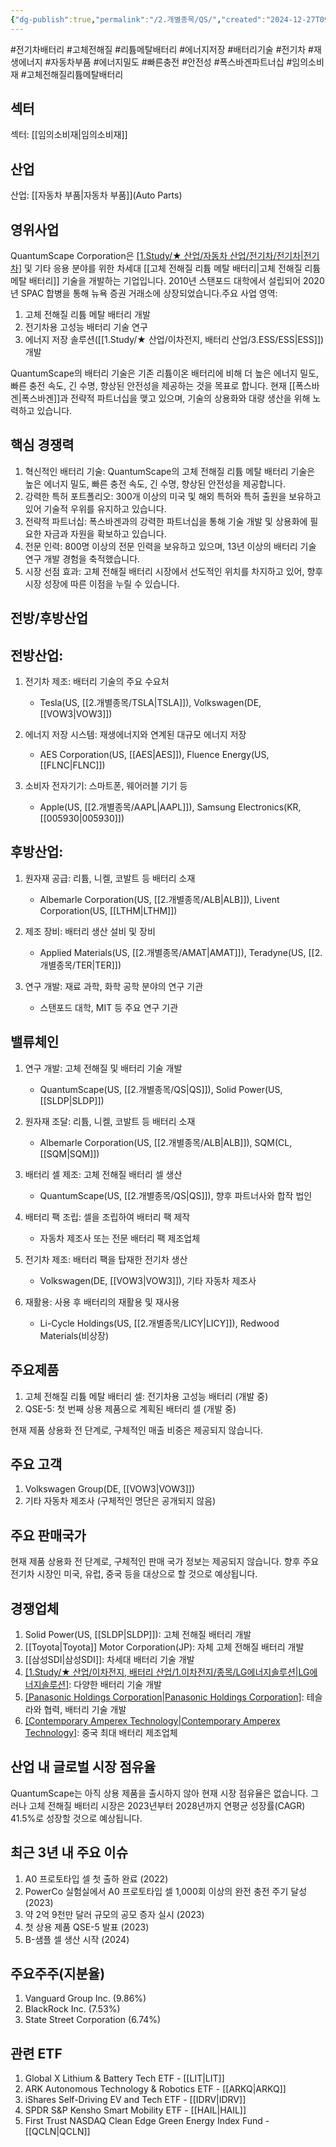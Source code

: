 ```yaml
---
{"dg-publish":true,"permalink":"/2.개별종목/QS/","created":"2024-12-27T09:51:00.261+09:00","updated":"2025-06-03T20:06:00.844+09:00"}
---
```


#전기차배터리 #고체전해질 #리튬메탈배터리 #에너지저장 #배터리기술 #전기차 #재생에너지 #자동차부품 #에너지밀도 #빠른충전 #안전성 #폭스바겐파트너십 #임의소비재 #고체전해질리튬메탈배터리

## 섹터

섹터: [[임의소비재\|임의소비재]]

## 산업

산업: [[자동차 부품\|자동차 부품]](Auto Parts)

## 영위사업

QuantumScape Corporation은 [[1.Study/★ 산업/자동차 산업/전기차/전기차\|전기차]](EV) 및 기타 응용 분야를 위한 차세대 [[고체 전해질 리튬 메탈 배터리\|고체 전해질 리튬 메탈 배터리]] 기술을 개발하는 기업입니다. 2010년 스탠포드 대학에서 설립되어 2020년 SPAC 합병을 통해 뉴욕 증권 거래소에 상장되었습니다.주요 사업 영역:

1. 고체 전해질 리튬 메탈 배터리 개발
2. 전기차용 고성능 배터리 기술 연구
3. 에너지 저장 솔루션([[1.Study/★ 산업/이차전지, 배터리 산업/3.ESS/ESS\|ESS]]) 개발

QuantumScape의 배터리 기술은 기존 리튬이온 배터리에 비해 더 높은 에너지 밀도, 빠른 충전 속도, 긴 수명, 향상된 안전성을 제공하는 것을 목표로 합니다. 현재 [[폭스바겐\|폭스바겐]]과 전략적 파트너십을 맺고 있으며, 기술의 상용화와 대량 생산을 위해 노력하고 있습니다.

## 핵심 경쟁력

1. 혁신적인 배터리 기술: QuantumScape의 고체 전해질 리튬 메탈 배터리 기술은 높은 에너지 밀도, 빠른 충전 속도, 긴 수명, 향상된 안전성을 제공합니다.
2. 강력한 특허 포트폴리오: 300개 이상의 미국 및 해외 특허와 특허 출원을 보유하고 있어 기술적 우위를 유지하고 있습니다.
3. 전략적 파트너십: 폭스바겐과의 강력한 파트너십을 통해 기술 개발 및 상용화에 필요한 자금과 자원을 확보하고 있습니다.
4. 전문 인력: 800명 이상의 전문 인력을 보유하고 있으며, 13년 이상의 배터리 기술 연구 개발 경험을 축적했습니다.
5. 시장 선점 효과: 고체 전해질 배터리 시장에서 선도적인 위치를 차지하고 있어, 향후 시장 성장에 따른 이점을 누릴 수 있습니다.

## 전방/후방산업

## 전방산업:

1. 전기차 제조: 배터리 기술의 주요 수요처
    
    - Tesla(US, [[2.개별종목/TSLA\|TSLA]]), Volkswagen(DE, [[VOW3\|VOW3]])
    
2. 에너지 저장 시스템: 재생에너지와 연계된 대규모 에너지 저장
    
    - AES Corporation(US, [[AES\|AES]]), Fluence Energy(US, [[FLNC\|FLNC]])
    
3. 소비자 전자기기: 스마트폰, 웨어러블 기기 등
    
    - Apple(US, [[2.개별종목/AAPL\|AAPL]]), Samsung Electronics(KR, [[005930\|005930]])
    

## 후방산업:

1. 원자재 공급: 리튬, 니켈, 코발트 등 배터리 소재
    
    - Albemarle Corporation(US, [[2.개별종목/ALB\|ALB]]), Livent Corporation(US, [[LTHM\|LTHM]])
    
2. 제조 장비: 배터리 생산 설비 및 장비
    
    - Applied Materials(US, [[2.개별종목/AMAT\|AMAT]]), Teradyne(US, [[2.개별종목/TER\|TER]])
    
3. 연구 개발: 재료 과학, 화학 공학 분야의 연구 기관
    
    - 스탠포드 대학, MIT 등 주요 연구 기관
    

## 밸류체인

1. 연구 개발: 고체 전해질 및 배터리 기술 개발
    
    - QuantumScape(US, [[2.개별종목/QS\|QS]]), Solid Power(US, [[SLDP\|SLDP]])
    
2. 원자재 조달: 리튬, 니켈, 코발트 등 배터리 소재
    
    - Albemarle Corporation(US, [[2.개별종목/ALB\|ALB]]), SQM(CL, [[SQM\|SQM]])
    
3. 배터리 셀 제조: 고체 전해질 배터리 셀 생산
    
    - QuantumScape(US, [[2.개별종목/QS\|QS]]), 향후 파트너사와 합작 법인
    
4. 배터리 팩 조립: 셀을 조립하여 배터리 팩 제작
    
    - 자동차 제조사 또는 전문 배터리 팩 제조업체
    
5. 전기차 제조: 배터리 팩을 탑재한 전기차 생산
    
    - Volkswagen(DE, [[VOW3\|VOW3]]), 기타 자동차 제조사
    
6. 재활용: 사용 후 배터리의 재활용 및 재사용
    
    - Li-Cycle Holdings(US, [[2.개별종목/LICY\|LICY]]), Redwood Materials(비상장)
    

## 주요제품

1. 고체 전해질 리튬 메탈 배터리 셀: 전기차용 고성능 배터리 (개발 중)
2. QSE-5: 첫 번째 상용 제품으로 계획된 배터리 셀 (개발 중)

현재 제품 상용화 전 단계로, 구체적인 매출 비중은 제공되지 않습니다.

## 주요 고객

1. Volkswagen Group(DE, [[VOW3\|VOW3]])
2. 기타 자동차 제조사 (구체적인 명단은 공개되지 않음)

## 주요 판매국가

현재 제품 상용화 전 단계로, 구체적인 판매 국가 정보는 제공되지 않습니다. 향후 주요 전기차 시장인 미국, 유럽, 중국 등을 대상으로 할 것으로 예상됩니다.

## 경쟁업체

1. Solid Power(US, [[SLDP\|SLDP]]): 고체 전해질 배터리 개발
2. [[Toyota\|Toyota]] Motor Corporation(JP): 자체 고체 전해질 배터리 개발
3. [[삼성SDI\|삼성SDI]]: 차세대 배터리 기술 개발
4. [[1.Study/★ 산업/이차전지, 배터리 산업/1.이차전지/종목/LG에너지솔루션\|LG에너지솔루션]](KR): 다양한 배터리 기술 개발
5. [[Panasonic Holdings Corporation\|Panasonic Holdings Corporation]](JP): 테슬라와 협력, 배터리 기술 개발
6. [[Contemporary Amperex Technology\|Contemporary Amperex Technology]](CN): 중국 최대 배터리 제조업체

## 산업 내 글로벌 시장 점유율

QuantumScape는 아직 상용 제품을 출시하지 않아 현재 시장 점유율은 없습니다. 그러나 고체 전해질 배터리 시장은 2023년부터 2028년까지 연평균 성장률(CAGR) 41.5%로 성장할 것으로 예상됩니다.

## 최근 3년 내 주요 이슈

1. A0 프로토타입 셀 첫 출하 완료 (2022)
2. PowerCo 실험실에서 A0 프로토타입 셀 1,000회 이상의 완전 충전 주기 달성 (2023)
3. 약 2억 9천만 달러 규모의 공모 증자 실시 (2023)
4. 첫 상용 제품 QSE-5 발표 (2023)
5. B-샘플 셀 생산 시작 (2024)

## 주요주주(지분율)

1. Vanguard Group Inc. (9.86%)
2. BlackRock Inc. (7.53%)
3. State Street Corporation (6.74%)

## 관련 ETF

1. Global X Lithium & Battery Tech ETF - [[LIT\|LIT]]
2. ARK Autonomous Technology & Robotics ETF - [[ARKQ\|ARKQ]]
3. iShares Self-Driving EV and Tech ETF - [[IDRV\|IDRV]]
4. SPDR S&P Kensho Smart Mobility ETF - [[HAIL\|HAIL]]
5. First Trust NASDAQ Clean Edge Green Energy Index Fund - [[QCLN\|QCLN]]